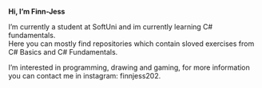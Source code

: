  **Hi, I’m Finn-Jess**

 I’m currently a student at SoftUni and im currently learning C# fundamentals.                                                                                                                                                             
 Here you can mostly find repositories which contain sloved exercises from C# Basics and C# Fundamentals.

 I’m interested in programming, drawing and gaming, for more information you can contact me in instagram: finnjess202.
